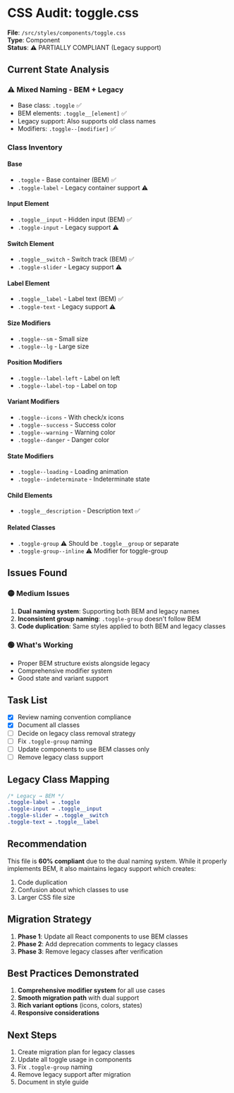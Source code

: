 # CSS Audit: toggle.css

**File**: `/src/styles/components/toggle.css`  
**Type**: Component  
**Status**: ⚠️ PARTIALLY COMPLIANT (Legacy support)

## Current State Analysis

### ⚠️ Mixed Naming - BEM + Legacy
- Base class: `.toggle` ✅
- BEM elements: `.toggle__[element]` ✅
- Legacy support: Also supports old class names
- Modifiers: `.toggle--[modifier]` ✅

### Class Inventory

#### Base
- `.toggle` - Base container (BEM) ✅
- `.toggle-label` - Legacy container support ⚠️

#### Input Element
- `.toggle__input` - Hidden input (BEM) ✅
- `.toggle-input` - Legacy support ⚠️

#### Switch Element
- `.toggle__switch` - Switch track (BEM) ✅
- `.toggle-slider` - Legacy support ⚠️

#### Label Element
- `.toggle__label` - Label text (BEM) ✅
- `.toggle-text` - Legacy support ⚠️

#### Size Modifiers
- `.toggle--sm` - Small size
- `.toggle--lg` - Large size

#### Position Modifiers
- `.toggle--label-left` - Label on left
- `.toggle--label-top` - Label on top

#### Variant Modifiers
- `.toggle--icons` - With check/x icons
- `.toggle--success` - Success color
- `.toggle--warning` - Warning color
- `.toggle--danger` - Danger color

#### State Modifiers
- `.toggle--loading` - Loading animation
- `.toggle--indeterminate` - Indeterminate state

#### Child Elements
- `.toggle__description` - Description text ✅

#### Related Classes
- `.toggle-group` ⚠️ Should be `.toggle__group` or separate
- `.toggle-group--inline` ⚠️ Modifier for toggle-group

## Issues Found

### 🟡 Medium Issues
1. **Dual naming system**: Supporting both BEM and legacy names
2. **Inconsistent group naming**: `.toggle-group` doesn't follow BEM
3. **Code duplication**: Same styles applied to both BEM and legacy classes

### 🟢 What's Working
- Proper BEM structure exists alongside legacy
- Comprehensive modifier system
- Good state and variant support

## Task List

- [x] Review naming convention compliance
- [x] Document all classes
- [ ] Decide on legacy class removal strategy
- [ ] Fix `.toggle-group` naming
- [ ] Update components to use BEM classes only
- [ ] Remove legacy class support

## Legacy Class Mapping

```css
/* Legacy → BEM */
.toggle-label → .toggle
.toggle-input → .toggle__input
.toggle-slider → .toggle__switch
.toggle-text → .toggle__label
```

## Recommendation

This file is **60% compliant** due to the dual naming system. While it properly implements BEM, it also maintains legacy support which creates:
1. Code duplication
2. Confusion about which classes to use
3. Larger CSS file size

## Migration Strategy

1. **Phase 1**: Update all React components to use BEM classes
2. **Phase 2**: Add deprecation comments to legacy classes
3. **Phase 3**: Remove legacy classes after verification

## Best Practices Demonstrated

1. **Comprehensive modifier system** for all use cases
2. **Smooth migration path** with dual support
3. **Rich variant options** (icons, colors, states)
4. **Responsive considerations**

## Next Steps

1. Create migration plan for legacy classes
2. Update all toggle usage in components
3. Fix `.toggle-group` naming
4. Remove legacy support after migration
5. Document in style guide